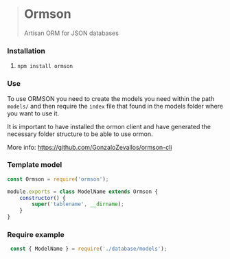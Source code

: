 ># Ormson
>Artisan ORM for JSON databases

### Installation
1. `npm install ormson`

### Use
To use ORMSON you need to create the models you need within the path `models/` and then require the `index` file that found in the models folder where you want to use it.

It is important to have installed the ormon client and have generated the necessary folder structure to be able to use ormon.

More info: https://github.com/GonzaloZevallos/ormson-cli

### Template model

```js script
const Ormson = require('ormson');

module.exports = class ModelName extends Ormson {
    constructor() {
        super('tablename', __dirname);
    }
}
```

### Require example
```js script
 const { ModelName } = require('./database/models');
```
